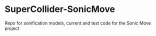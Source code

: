 # SuperCollider-SonicMove
 Repo for sonification models, current and test code for the Sonic Move project
